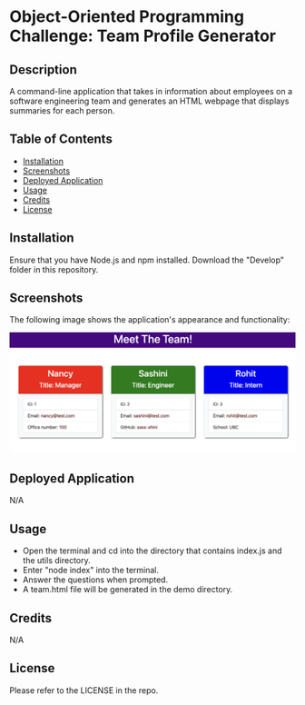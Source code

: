 # Object-Oriented Programming Challenge: Team Profile Generator

## Description

A command-line application that takes in information about employees on a software engineering team and generates an HTML webpage that displays summaries for each person.

## Table of Contents

- [Installation](#installation)
- [Screenshots](#screenshots)
- [Deployed Application](#deployed-application)
- [Usage](#usage)
- [Credits](#credits)
- [License](#license)

## Installation

Ensure that you have Node.js and npm installed. Download the "Develop" folder in this repository.

## Screenshots

The following image shows the application's appearance and functionality:

![Alt text](/Develop/images/screenshot.png)

## Deployed Application

N/A

## Usage

- Open the terminal and cd into the directory that contains index.js and the utils directory.
- Enter "node index" into the terminal.
- Answer the questions when prompted.
- A team.html file will be generated in the demo directory.

## Credits

N/A

## License

Please refer to the LICENSE in the repo.